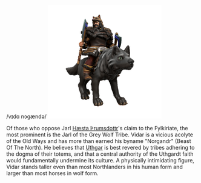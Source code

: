 /vɪdɑ nɔgændə/
![](../../_assets/people/uthgardt/vidar-norgandr.png)

Of those who oppose Jarl [Hæsta Þrumsdottr](Hæsta%20Þrumsdottr.md)'s claim to the Fylkiriate, the most prominent is the Jarl of the Grey Wolf Tribe. Vidar is a vicious acolyte of the Old Ways and has more than earned his byname "Norgandr" (Beast Of The North). He believes that [Uthgar](../../Cosmology/Daemons/Apotheotes/Uthgar.md) is best revered by tribes adhering to the dogma of their totems, and that a central authority of the Uthgardt faith would fundamentally undermine its culture. A physically intimidating figure, Vidar stands taller even than most Northlanders in his human form and larger than most horses in wolf form.